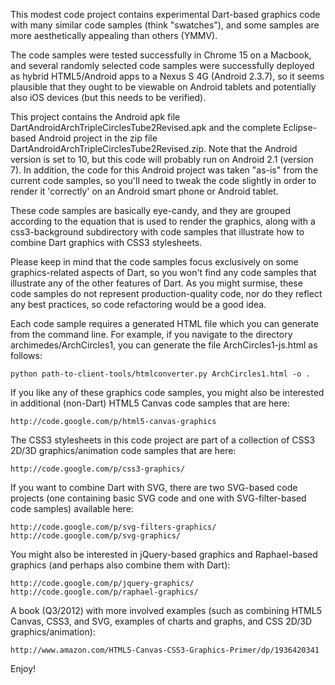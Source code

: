 This modest code project contains experimental Dart-based graphics code with many similar code samples (think "swatches"), and some samples are more aesthetically appealing than others (YMMV).

The code samples were tested successfully in Chrome 15 on a Macbook, and several randomly selected code samples were successfully deployed as hybrid HTML5/Android apps to a Nexus S 4G (Android 2.3.7), so it seems plausible that they ought to be viewable on Android tablets and potentially also iOS devices (but this needs to be verified).

This project contains the Android apk file DartAndroidArchTripleCirclesTube2Revised.apk and the complete Eclipse-based Android project in the zip file DartAndroidArchTripleCirclesTube2Revised.zip.  Note that the Android version is set to 10, but this code will probably run on Android 2.1 (version 7).  In addition, the code for this Android project was taken "as-is" from the current code samples, so you'll need to tweak the code slightly in order to render it 'correctly' on an Android smart phone or Android tablet.

These code samples are basically eye-candy, and they are grouped according to the equation that is used to render the graphics, along with a css3-background subdirectory with code samples that illustrate how to combine Dart graphics with CSS3 stylesheets.

Please keep in mind that the code samples focus exclusively on some graphics-related aspects of Dart, so you won't find any code samples that illustrate any of the other features of Dart.  As you might surmise, these code samples do not represent production-quality code, nor do they reflect any best practices, so code refactoring would be a good idea.

Each code sample requires a generated HTML file which you can generate from the command line.  For example, if you navigate to the directory archimedes/ArchCircles1, you can generate the file ArchCircles1-js.html as follows:
```
python path-to-client-tools/htmlconverter.py ArchCircles1.html -o .
```
If you like any of these graphics code samples, you might also be interested in additional (non-Dart) HTML5 Canvas code samples that are here:
```
http://code.google.com/p/html5-canvas-graphics
```
The CSS3 stylesheets in this code project are part of a collection of CSS3 2D/3D graphics/animation code samples that are here:
```
http://code.google.com/p/css3-graphics/
```
If you want to combine Dart with SVG, there are two SVG-based code projects (one containing basic SVG code and one with SVG-filter-based code samples) available here:
```
http://code.google.com/p/svg-filters-graphics/
http://code.google.com/p/svg-graphics/
```
You might also be interested in jQuery-based graphics and Raphael-based graphics (and perhaps also combine them with Dart):
```
http://code.google.com/p/jquery-graphics/
http://code.google.com/p/raphael-graphics/
```
A book (Q3/2012) with more involved examples (such as combining HTML5 Canvas, CSS3, and SVG, examples of charts and graphs, and CSS 2D/3D graphics/animation):
```
http://www.amazon.com/HTML5-Canvas-CSS3-Graphics-Primer/dp/1936420341
```
Enjoy!